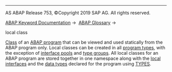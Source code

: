   

* * *

AS ABAP Release 753, ©Copyright 2019 SAP AG. All rights reserved.

[ABAP Keyword Documentation](https://help.sap.com/doc/abapdocu_753_index_htm/7.53/en-US/abenabap.htm) →  [ABAP Glossary](https://help.sap.com/doc/abapdocu_753_index_htm/7.53/en-US/abenabap_glossary.htm) → 

local class

[Class](https://help.sap.com/doc/abapdocu_753_index_htm/7.53/en-US/abenclass_glosry.htm "Glossary Entry") of an [ABAP program](https://help.sap.com/doc/abapdocu_753_index_htm/7.53/en-US/abenabap_program_glosry.htm "Glossary Entry") that can be viewed and used statically from the ABAP program only. Local classes can be created in all [program types](https://help.sap.com/doc/abapdocu_753_index_htm/7.53/en-US/abenprogram_type_glosry.htm "Glossary Entry"), with the exception of [interface pools](https://help.sap.com/doc/abapdocu_753_index_htm/7.53/en-US/abeninterface_pool_glosry.htm "Glossary Entry") and [type groups](https://help.sap.com/doc/abapdocu_753_index_htm/7.53/en-US/abentype_group_1_glosry.htm "Glossary Entry"). All local classes for an ABAP program are stored together in one namespace along with the [local interfaces](https://help.sap.com/doc/abapdocu_753_index_htm/7.53/en-US/abenlocal_interface_glosry.htm "Glossary Entry") and the [data types](https://help.sap.com/doc/abapdocu_753_index_htm/7.53/en-US/abendata_type_glosry.htm "Glossary Entry") declared for the program using [TYPES](https://help.sap.com/doc/abapdocu_753_index_htm/7.53/en-US/abaptypes.htm).